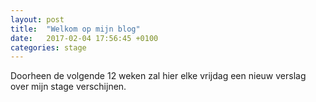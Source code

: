 ```yaml
---
layout: post
title:  "Welkom op mijn blog"
date:   2017-02-04 17:56:45 +0100
categories: stage
---
```

Doorheen de volgende 12 weken zal hier elke vrijdag een nieuw verslag over mijn stage verschijnen.

<!--
	you can ask them on [Jekyll Talk][jekyll-talk].

	[jekyll-docs]: https://jekyllrb.com/docs/home
	[jekyll-gh]:   https://github.com/jekyll/jekyll
	[jekyll-talk]: https://talk.jekyllrb.com/
-->
